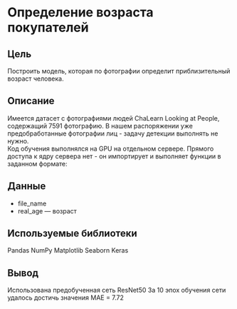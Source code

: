 # Определение возраста покупателей
## Цель
Построить модель, которая по фотографии определит приблизительный возраст человека.

## Описание
Имеется датасет с фотографиями людей ChaLearn Looking at People, содержащий 7591 фотографию. В нашем распоряжении уже предобработанные фотографии лиц - задачу детекции выполнять не нужно.  
Код обучения выполнялся на GPU на отдельном сервере. Прямого доступа к ядру сервера нет - он импортирует и выполняет функции в заданном формате:
  
## Данные
- file_name 
- real_age — возраст
  
## Используемые библиотеки
Pandas NumPy Matplotlib Seaborn Keras
  
## Вывод 
Использована предобученная сеть ResNet50
За 10 эпох обучения сети удалось достичь значения MAE = 7.72